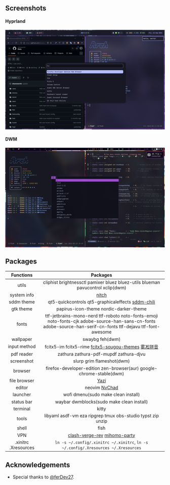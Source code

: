 ## Screenshots

#### Hyprland

![](./screenshots/hyprland.png)

#### DWM

![](./screenshots/dwm.png)

## Packages

<div align="center">

| Functions     | Packages                                                                           |
|:-------------:|:----------------------------------------------------------------------------------:|
| utils         | cliphist brightnessctl  pamixer  bluez  bluez-utils  blueman  pavucontrol xclip(dwm) |
| system info   | [nitch](https://github.com/ssleert/nitch)                                          |
| sddm theme    | qt5-quickcontrols  qt5-graphicaleffects  [sddm-chili](https://github.com/MarianArlt/sddm-chili) |
| gtk theme    | papirus-icon-theme nordic-darker-theme                                                               |
| fonts         | ttf-jetbrains-mono-nerd  ttf-roboto  noto-fonts-emoji  noto-fonts-cjk  adobe-source-han-sans-cn-fonts  adobe-source-han-serif-cn-fonts  ttf-dejavu ttf-font-awesome|
| wallpaper     | swaybg  feh(dwm)                                                     |
| input method  | fcitx5-im  fcitx5-rime [fcitx5-sougou-themes](https://github.com/sxqsfun/fcitx5-sogou-themes)  [雾凇拼音](https://github.com/Mark24Code/rime-auto-deploy) |
| pdf reader    | zathura  zathura-pdf-mupdf  zathura-djvu                                           |
| screenshot    | slurp  grim flameshot(dwm)                                                                      |
| browser       | firefox-developer-edition zen-browser(aur) google-chrome-stable(dwm) |
| file browser  | [Yazi](https://github.com/sxyazi/yazi)                                             |
| editor        | neovim  [NvChad](https://nvchad.com/)                                              |
| launcher      | wofi dmenu(sudo make clean install)                                                  |
| status bar    | waybar dwmblocks(sudo make clean install)                                           |
| terminal      | kitty                                                                        |
| tools         | libyaml asdf-vm eza ripgrep tmux obs-studio typst zip unzip |
| shell         | fish                                                                               | | fish plugins  | [fisher](https://github.com/jorgebucaran/fisher)  [pure](https://github.com/pure-fish/pure)  [z](https://github.com/jethrokuan/z)  [autols](https://github.com/yuys13/autols.fish)  [Done](https://github.com/franciscolourenco/done)  [autopair](https://github.com/jorgebucaran/autopair.fish)|
| VPN           | [clash-verge-rev](https://github.com/clash-verge-rev/clash-verge-rev) [mihomo-party](https://github.com/mihomo-party-org/mihomo-party)             |
| .xinitrc .Xresources | `ln -s ~/.config/.xinitrc ~/.xinitrc`, `ln -s ~/.config/.Xresources ~/.Xresources`  |


</div>

## Acknowledgements

- Special thanks to [@ferDev27](https://github.com/ferDev27/dwm).
